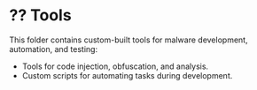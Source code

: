 # ?? Tools 
This folder contains custom-built tools for malware development, automation, and testing: 
- Tools for code injection, obfuscation, and analysis. 
- Custom scripts for automating tasks during development. 
